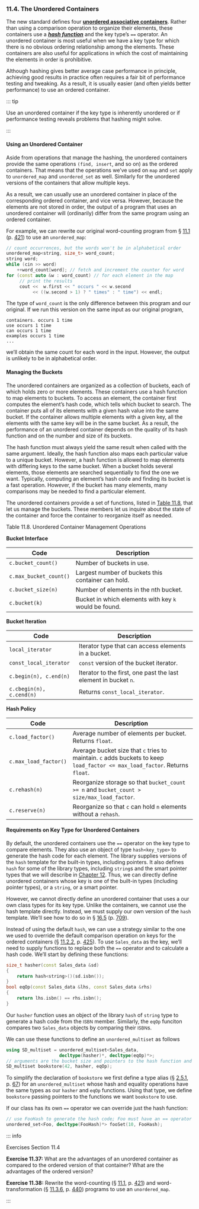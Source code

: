 <h3 id="filepos2872751">11.4. The Unordered Containers</h3>
<Badge type="danger" text="Advanced" />
<p>The new standard defines four <strong><a href="112-defined_terms.html#filepos2896103" id="filepos2872982">unordered associative containers</a></strong>. Rather than using a comparison operation to organize their elements, these containers use a <strong><em><a href="112-defined_terms.html#filepos2891482" id="filepos2873173">hash function</a></em></strong> and the key type’s <code>==</code> operator. An unordered container is most useful when we have a key type for which there is no obvious ordering relationship among the elements. These containers are also useful for applications in which the cost of maintaining the elements in order is prohibitive.</p>
<a id="filepos2873645"></a><Badge type="tip" text="C++11" />
<p>Although hashing gives better average case performance in principle, achieving good results in practice often requires a fair bit of performance testing and tweaking. As a result, it is usually easier (and often yields better performance) to use an ordered container.</p>

::: tip
<a id="filepos2874086"></a>
<p>Use an unordered container if the key type is inherently unordered or if performance testing reveals problems that hashing might solve.</p>
:::

<h4>Using an Unordered Container</h4>
<p>Aside from operations that manage the hashing, the unordered containers provide the same operations <code>(find, insert</code>, and so on) as the ordered containers. That means that the operations we’ve used on <code>map</code> and <code>set</code> apply to <code>unordered_map</code> and <code>unordered_set</code> as well. Similarly for the unordered versions of the containers that allow multiple keys.</p>
<p>As a result, we can usually use an unordered container in place of the corresponding ordered container, and vice versa. However, because the elements are not stored in order, the output of a program that uses an unordered container will (ordinarily) differ from the same program using an ordered container.</p>
<p>For example, we can rewrite our original word-counting program from § <a href="107-11.1._using_an_associative_container.html#filepos2724280">11.1</a> (p. <a href="107-11.1._using_an_associative_container.html#filepos2724280">421</a>) to use an <code>unordered_map</code>:</p>

```c++
// count occurrences, but the words won't be in alphabetical order
unordered_map<string, size_t> word_count;
string word;
while (cin >> word)
    ++word_count[word]; // fetch and increment the counter for word
for (const auto &w : word_count) // for each element in the map
     // print the results
     cout <<  w.first << " occurs " << w.second
          << ((w.second > 1) ? " times" : " time") << endl;
```

<p>The type of <code>word_count</code> is the only difference between this program and our original. If we run this version on the same input as our original program,</p>

```
containers. occurs 1 time
use occurs 1 time
can occurs 1 time
examples occurs 1 time
...
```

<p>we’ll obtain the same count for each word in the input. However, the output is unlikely to be in alphabetical order.</p>
<h4>Managing the Buckets</h4>
<p>The unordered containers are organized as a collection of buckets, each of which holds zero or more elements. These containers use a hash function to map elements to buckets. To access an element, the container first computes the element’s hash code, which tells which bucket to search. The container puts all of its elements with a given hash value into the same bucket. If the container allows multiple elements with a given key, all the elements with the same key will be in the same bucket. As a result, the performance of an unordered container depends on the quality of its hash function and on the number and size of its buckets.</p>
<p><a id="filepos2879142"></a>The hash function must always yield the same result when called with the same argument. Ideally, the hash function also maps each particular value to a unique bucket. However, a hash function is allowed to map elements with differing keys to the same bucket. When a bucket holds several elements, those elements are searched sequentially to find the one we want. Typically, computing an element’s hash code and finding its bucket is a fast operation. However, if the bucket has many elements, many comparisons may be needed to find a particular element.</p>
<p>The unordered containers provide a set of functions, listed in <a href="110-11.4._the_unordered_containers.html#filepos2880096">Table 11.8</a>, that let us manage the buckets. These members let us inquire about the state of the container and force the container to reorganize itself as needed.</p>
<p><a id="filepos2880096"></a>Table 11.8. Unordered Container Management Operations</p>

**Bucket Interface**

| Code                   | Description                                           |
|------------------------|-------------------------------------------------------|
| `c.bucket_count()`     | Number of buckets in use.                             |
| `c.max_bucket_count()` | Largest number of buckets this container can hold.    |
| `c.bucket_size(n)`     | Number of elements in the nth bucket.                 |
| `c.bucket(k)`          | Bucket in which elements with key `k` would be found. |

**Bucket Iteration**

| Code                     | Description                                                     |
|--------------------------|-----------------------------------------------------------------|
| `local_iterator`         | Iterator type that can access elements in a bucket.             |
| `const_local_iterator`   | `const` version of the bucket iterator.                         |
| `c.begin(n), c.end(n)`   | Iterator to the first, one past the last element in bucket `n`. |
| `c.cbegin(n), c.cend(n)` | Returns `const_local_iterator`.                                 |

**Hash Policy**

| Code                  | Description                                                                                                                 |
|-----------------------|-----------------------------------------------------------------------------------------------------------------------------|
| `c.load_factor()`     | Average number of elements per bucket. Returns `float`.                                                                     |
| `c.max_load_factor()` | Average bucket size that `c` tries to maintain. `c` adds buckets to keep `load_factor <= max_load_factor`. Returns `float`. |
| `c.rehash(n)`         | Reorganize storage so that `bucket_count >= n` and `bucket_count > size/max_load_factor`.                                   |
| `c.reserve(n)`        | Reorganize so that `c` can hold `n` elements without a `rehash`.                                                            |

<h4>Requirements on Key Type for Unordered Containers</h4>
<p>By default, the unordered containers use the <code>==</code> operator on the key type to compare elements. They also use an object of type <code>hash&lt;key_type&gt;</code> to generate the hash code for each element. The library supplies versions of the <code>hash</code> template for the built-in types, including pointers. It also defines <code>hash</code> for some of the library types, including <code>string</code>s and the smart pointer types that we will describe in <a href="113-chapter_12._dynamic_memory.html#filepos2900383">Chapter 12</a>. Thus, we can directly define unordered containers whose key is one of the built-in types (including pointer types), or a <code>string</code>, or a smart pointer.</p>
<p>However, we cannot directly define an unordered container that uses a our own class types for its key type. Unlike the containers, we cannot use the hash template directly. Instead, we must supply our own version of the <code>hash</code> template. We’ll see how to do so in § <a href="158-16.5._template_specializations.html#filepos4508634">16.5</a> (p. <a href="158-16.5._template_specializations.html#filepos4508634">709</a>).</p>
<p>Instead of using the default <code>hash</code>, we can use a strategy similar to the one we used to override the default comparison operation on keys for the ordered <a id="filepos2882262"></a>containers (§ <a href="108-11.2._overview_of_the_associative_containers.html#filepos2751456">11.2.2</a>, p. <a href="108-11.2._overview_of_the_associative_containers.html#filepos2751456">425</a>). To use <code>Sales_data</code> as the key, we’ll need to supply functions to replace both the <code>==</code> operator and to calculate a hash code. We’ll start by defining these functions:</p>

```c++
size_t hasher(const Sales_data &sd)
{
    return hash<string>()(sd.isbn());
}
bool eqOp(const Sales_data &lhs, const Sales_data &rhs)
{
    return lhs.isbn() == rhs.isbn();
}
```

<p>Our <code>hasher</code> function uses an object of the library <code>hash</code> of <code>string</code> type to generate a hash code from the <small>ISBN</small> member. Similarly, the <code>eqOp</code> funciton compares two <code>Sales_data</code> objects by comparing their <small>ISBN</small>s.</p>
<p>We can use these functions to define an <code>unordered_multiset</code> as follows</p>

```c++
using SD_multiset = unordered_multiset<Sales_data,
                    decltype(hasher)*, decltype(eqOp)*>;
// arguments are the bucket size and pointers to the hash function and equality operator
SD_multiset bookstore(42, hasher, eqOp);
```

<p>To simplify the declaration of <code>bookstore</code> we first define a type alias (§ <a href="025-2.5._dealing_with_types.html#filepos536134">2.5.1</a>, p. <a href="025-2.5._dealing_with_types.html#filepos536134">67</a>) for an <code>unordered_multiset</code> whose hash and equality operations have the same types as our <code>hasher</code> and <code>eqOp</code> functions. Using that type, we define <code>bookstore</code> passing pointers to the functions we want <code>bookstore</code> to use.</p>
<p>If our class has its own <code>==</code> operator we can override just the hash function:</p>

```c++
// use FooHash to generate the hash code; Foo must have an == operator
unordered_set<Foo, decltype(FooHash)*> fooSet(10, FooHash);
```

::: info
<p>Exercises Section 11.4</p>
<p><strong>Exercise 11.37:</strong> What are the advantages of an unordered container as compared to the ordered version of that container? What are the advantages of the ordered version?</p>
<p><strong>Exercise 11.38:</strong> Rewrite the word-counting (§ <a href="107-11.1._using_an_associative_container.html#filepos2724280">11.1</a>, p. <a href="107-11.1._using_an_associative_container.html#filepos2724280">421</a>) and word-transformation (§ <a href="109-11.3._operations_on_associative_containers.html#filepos2854545">11.3.6</a>, p. <a href="109-11.3._operations_on_associative_containers.html#filepos2854545">440</a>) programs to use an <code>unordered_map</code>.</p>
:::
